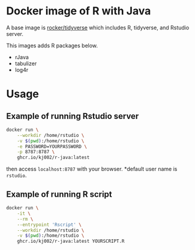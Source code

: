 # Docker image of R with Java

A base image is [rocker/tidyverse](https://hub.docker.com/r/rocker/tidyverse) which includes R, tidyverse, and Rstudio server.

This images adds R packages below.
- rJava
- tabulizer
- log4r

# Usage

## Example of running Rstudio server
```sh
docker run \
    --workdir /home/rstudio \
    -v $(pwd):/home/rstudio \
    -e PASSWORD=YOURPASSWORD \
    -p 8787:8787 \
    ghcr.io/kj002/r-java:latest
```
then access ```localhost:8787``` with your browser.
\*default user name is ```rstudio```.


## Example of running R script
```sh
docker run \
    -it \
    --rm \
    --entrypoint 'Rscript' \
    --workdir /home/rstudio \
    -v $(pwd):/home/rstudio \
    ghcr.io/kj002/r-java:latest YOURSCRIPT.R
```